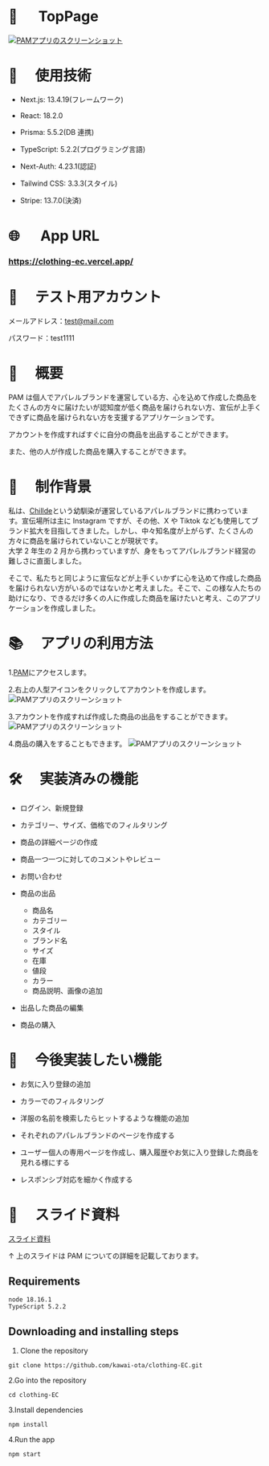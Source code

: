# 🌅 　 TopPage

<a href = 'https://clothing-ec.vercel.app/'>![PAMアプリのスクリーンショット](./ecommerce/public/method_main.png)</a>

# 🔧 　使用技術

- Next.js: 13.4.19(フレームワーク)

- React: 18.2.0

- Prisma: 5.5.2(DB 連携)

- TypeScript: 5.2.2(プログラミング言語)

- Next-Auth: 4.23.1(認証)

- Tailwind CSS: 3.3.3(スタイル)

- Stripe: 13.7.0(決済)

# 🌐 　 App URL

### **https://clothing-ec.vercel.app/**

# 👭 　テスト用アカウント

メールアドレス：test@mail.com

パスワード：test1111

# 🌊 　概要

PAM は個人でアパレルブランドを運営している方、心を込めて作成した商品をたくさんの方々に届けたいが認知度が低く商品を届けられない方、宣伝が上手くできずに商品を届けられない方を支援するアプリケーションです。

アカウントを作成すればすぐに自分の商品を出品することができます。

また、他の人が作成した商品を購入することができます。

# 🐶 　制作背景

私は、<a href="https://chillde.com/">Chillde</a>という幼馴染が運営しているアパレルブランドに携わっています。宣伝場所は主に Instagram ですが、その他、X や Tiktok なども使用してブランド拡大を目指してきました。しかし、中々知名度が上がらず、たくさんの方々に商品を届けられていないことが現状です。<br/>
大学 2 年生の 2 月から携わっていますが、身をもってアパレルブランド経営の難しさに直面しました。

そこで、私たちと同じように宣伝などが上手くいかずに心を込めて作成した商品を届けられない方がいるのではないかと考えました。そこで、この様な人たちの助けになり、できるだけ多くの人に作成した商品を届けたいと考え、このアプリケーションを作成しました。

# 📚 　アプリの利用方法

1.<a href="https://clothing-ec.vercel.app/">PAM</a>にアクセスします。

2.右上の人型アイコンをクリックしてアカウントを作成します。
![PAMアプリのスクリーンショット](./ecommerce/public/method_main.png)

3.アカウントを作成すれば作成した商品の出品をすることができます。
![PAMアプリのスクリーンショット](./ecommerce/public/method_product.png)

4.商品の購入をすることもできます。
![PAMアプリのスクリーンショット](./ecommerce/public/method_buy.png)

# 🛠 　実装済みの機能
- ログイン、新規登録

- カテゴリー、サイズ、価格でのフィルタリング

- 商品の詳細ページの作成

- 商品一つ一つに対してのコメントやレビュー

- お問い合わせ

- 商品の出品
  - 商品名
  - カテゴリー
  - スタイル
  - ブランド名
  - サイズ
  - 在庫
  - 値段
  - カラー
  - 商品説明、画像の追加

- 出品した商品の編集

- 商品の購入


# 🔨 　今後実装したい機能

- お気に入り登録の追加

- カラーでのフィルタリング

- 洋服の名前を検索したらヒットするような機能の追加

- それぞれのアパレルブランドのページを作成する

- ユーザー個人の専用ページを作成し、購入履歴やお気に入り登録した商品を見れる様にする

- レスポンシブ対応を細かく作成する

# 📝 　スライド資料

<a href="https://docs.google.com/presentation/d/13DuybtLy9CJ3OvjskLzq8xLhCuuxpw_7-YHbmfiaUPI/edit?usp=sharing">スライド資料</a>

↑
上のスライドは PAM についての詳細を記載しております。

## Requirements

```
node 18.16.1
TypeScript 5.2.2
```

## Downloading and installing steps

1. Clone the repository

```
git clone https://github.com/kawai-ota/clothing-EC.git
```

2.Go into the repository

```
cd clothing-EC
```

3.Install dependencies

```
npm install
```

4.Run the app

```
npm start
```
